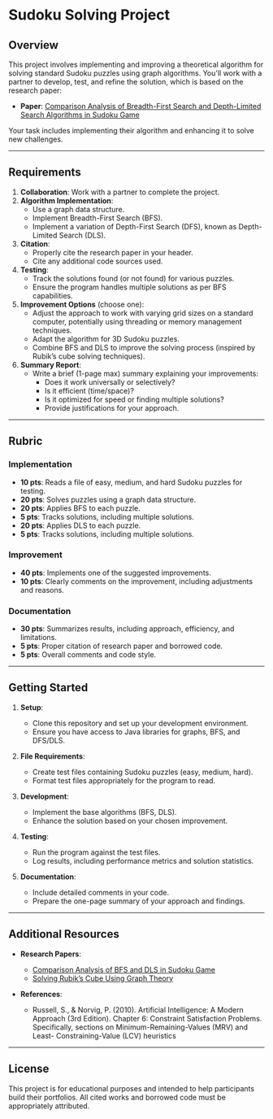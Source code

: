 # Sudoku Solving Project

## Overview

This project involves implementing and improving a theoretical algorithm for solving standard Sudoku puzzles using graph algorithms. You'll work with a partner to develop, test, and refine the solution, which is based on the research paper:

- **Paper**: [Comparison Analysis of Breadth-First Search and Depth-Limited Search Algorithms in Sudoku Game](https://www.researchgate.net/publication/358642884_Comparison_Analysis_of_Breadth_First_Search_and_Depth_Limited_Search_Algorithms_in_Sudoku_Game)

Your task includes implementing their algorithm and enhancing it to solve new challenges.

---

## Requirements

1. **Collaboration**: Work with a partner to complete the project.
2. **Algorithm Implementation**:
   - Use a graph data structure.
   - Implement Breadth-First Search (BFS).
   - Implement a variation of Depth-First Search (DFS), known as Depth-Limited Search (DLS).
3. **Citation**:
   - Properly cite the research paper in your header.
   - Cite any additional code sources used.
4. **Testing**:
   - Track the solutions found (or not found) for various puzzles.
   - Ensure the program handles multiple solutions as per BFS capabilities.
5. **Improvement Options** (choose one):
   - Adjust the approach to work with varying grid sizes on a standard computer, potentially using threading or memory management techniques.
   - Adapt the algorithm for 3D Sudoku puzzles.
   - Combine BFS and DLS to improve the solving process (inspired by Rubik’s cube solving techniques).
6. **Summary Report**:
   - Write a brief (1-page max) summary explaining your improvements:
      - Does it work universally or selectively?
      - Is it efficient (time/space)?
      - Is it optimized for speed or finding multiple solutions?
      - Provide justifications for your approach.

---

## Rubric

### Implementation
- **10 pts**: Reads a file of easy, medium, and hard Sudoku puzzles for testing.
- **20 pts**: Solves puzzles using a graph data structure.
- **20 pts**: Applies BFS to each puzzle.
- **5 pts**: Tracks solutions, including multiple solutions.
- **20 pts**: Applies DLS to each puzzle.
- **5 pts**: Tracks solutions, including multiple solutions.

### Improvement
- **40 pts**: Implements one of the suggested improvements.
- **10 pts**: Clearly comments on the improvement, including adjustments and reasons.

### Documentation
- **30 pts**: Summarizes results, including approach, efficiency, and limitations.
- **5 pts**: Proper citation of research paper and borrowed code.
- **5 pts**: Overall comments and code style.

---

## Getting Started

1. **Setup**:
   - Clone this repository and set up your development environment.
   - Ensure you have access to Java libraries for graphs, BFS, and DFS/DLS.

2. **File Requirements**:
   - Create test files containing Sudoku puzzles (easy, medium, hard).
   - Format test files appropriately for the program to read.

3. **Development**:
   - Implement the base algorithms (BFS, DLS).
   - Enhance the solution based on your chosen improvement.

4. **Testing**:
   - Run the program against the test files.
   - Log results, including performance metrics and solution statistics.

5. **Documentation**:
   - Include detailed comments in your code.
   - Prepare the one-page summary of your approach and findings.

---

## Additional Resources

- **Research Papers**:
   - [Comparison Analysis of BFS and DLS in Sudoku Game](https://www.researchgate.net/publication/358642884_Comparison_Analysis_of_Breadth_First_Search_and_Depth_Limited_Search_Algorithms_in_Sudoku_Game)
   - [Solving Rubik’s Cube Using Graph Theory](https://www.researchgate.net/publication/326749335_Solving_Rubik%27s_Cube_Using_Graph_Theory_ICCI-2017)

- **References**:
   - Russell, S., & Norvig, P. (2010). Artificial Intelligence: A Modern Approach (3rd Edition). Chapter 6: Constraint Satisfaction Problems. Specifically, sections on Minimum-Remaining-Values (MRV) and Least- 
    Constraining-Value (LCV) heuristics​

---

## License

This project is for educational purposes and intended to help participants build their portfolios. All cited works and borrowed code must be appropriately attributed.
